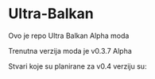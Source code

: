 # Ultra-Balkan

Ovo je repo Ultra Balkan Alpha moda

Trenutna verzija moda je v0.3.7 Alpha

Stvari koje su planirane za v0.4 verziju su:
